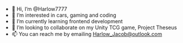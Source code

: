- 👋 Hi, I’m @Harlow7777
- 👀 I’m interested in cars, gaming and coding
- 🌱 I’m currently learning frontend development
- 💞️ I’m looking to collaborate on my Unity TCG game, Project Theseus
- 📫 You can reach me by emailing Harlow_Jacob@outlook.com

<!---
Harlow7777/Harlow7777 is a ✨ special ✨ repository because its `README.md` (this file) appears on your GitHub profile.
You can click the Preview link to take a look at your changes.
--->

